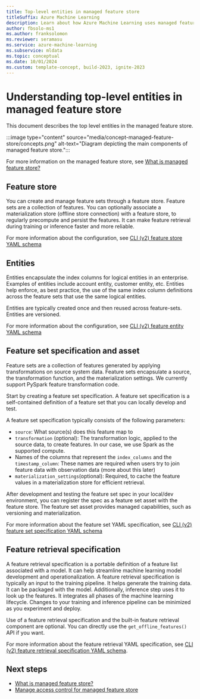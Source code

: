 ```yaml
---
title: Top-level entities in managed feature store
titleSuffix: Azure Machine Learning
description: Learn about how Azure Machine Learning uses managed feature stores to create data transformation features and make these features available for training and deployment.
author: fbsolo-ms1 
ms.author: franksolomon 
ms.reviewer: seramasu
ms.service: azure-machine-learning
ms.subservice: mldata 
ms.topic: conceptual
ms.date: 10/01/2024 
ms.custom: template-concept, build-2023, ignite-2023
---
```


# Understanding top-level entities in managed feature store

This document describes the top level entities in the managed feature store.

:::image type="content" source="media/concept-managed-feature-store/concepts.png" alt-text="Diagram depicting the main components of managed feature store.":::

For more information on the managed feature store, see [What is managed feature store?](concept-what-is-managed-feature-store.md)

## Feature store
You can create and manage feature sets through a feature store. Feature sets are a collection of features. You can optionally associate a materialization store (offline store connection) with a feature store, to regularly precompute and persist the features. It can make feature retrieval during training or inference faster and more reliable.

For more information about the configuration, see [CLI (v2) feature store YAML schema](reference-yaml-feature-store.md)

## Entities
Entities encapsulate the index columns for logical entities in an enterprise. Examples of entities include account entity, customer entity, etc. Entities help enforce, as best practice, the use of the same index column definitions across the feature sets that use the same logical entities.

Entities are typically created once and then reused across feature-sets. Entities are versioned.

For more information about the configuration, see [CLI (v2) feature entity YAML schema](reference-yaml-feature-entity.md)

## Feature set specification and asset
Feature sets are a collection of features generated by applying transformations on source system data. Feature sets encapsulate a source, the transformation function, and the materialization settings. We currently support PySpark feature transformation code.

Start by creating a feature set specification. A feature set specification is a self-contained definition of a feature set that you can locally develop and test.

A feature set specification typically consists of the following parameters:
- `source`: What source(s) does this feature map to
- `transformation` (optional): The transformation logic, applied to the source data, to create features. In our case, we use Spark as the supported compute.
- Names of the columns that represent the `index_columns` and the `timestamp_column`: These names are required when users try to join feature data with observation data (more about this later)
- `materialization_settings`(optional): Required, to cache the feature values in a materialization store for efficient retrieval.

After development and testing the feature set spec in your local/dev environment, you can register the spec as a feature set asset with the feature store. The feature set asset provides managed capabilities, such as versioning and materialization.

For more information about the feature set YAML specification, see [CLI (v2) feature set specification YAML schema](reference-yaml-featureset-spec.md)

## Feature retrieval specification
A feature retrieval specification is a portable definition of a feature list associated with a model. It can help streamline machine learning model development and operationalization. A feature retrieval specification is typically an input to the training pipeline. It helps generate the training data. It can be packaged with the model. Additionally, inference step uses it to look up the features. It integrates all phases of the machine learning lifecycle. Changes to your training and inference pipeline can be minimized as you experiment and deploy.

Use of a feature retrieval specification and the built-in feature retrieval component are optional. You can directly use the `get_offline_features()` API if you want.

For more information about the feature retrieval YAML specification, see [CLI (v2) feature retrieval specification YAML schema](reference-yaml-feature-retrieval-spec.md).

## Next steps

- [What is managed feature store?](concept-what-is-managed-feature-store.md)
- [Manage access control for managed feature store](how-to-setup-access-control-feature-store.md)
